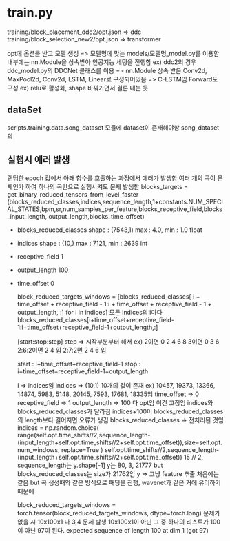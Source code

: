 # train.py
 training/block_placement_ddc2/opt.json     => ddc
 training/block_selection_new2/opt.json     => transformer

 opt에 옵션을 받고 모델 생성 => 모델명에 맞는 models/모델명_model.py를 이용함
 내부에는 nn.Module을 상속받아 인공지능 세팅을 진행함 
 ex) ddc2의 경우 ddc_model.py의 DDCNet 클래스를 이용 => nn.Module 상속 받음
 Conv2d, MaxPool2d, Conv2d, LSTM, Linear로 구성되어있음 => C-LSTM임
 Forward도 구성 
 ex) relu로 활성화, shape 바꿔가면서 결론 내는 듯
 ## dataSet
  scripts.training.data.song_dataset 모듈에 dataset이 존재해야함
  song_dataset의 

 ## 실행시 에러 발생
  랜덤한 epoch 값에서 아래 함수를 호출하는 과정에서 에러가 발생함
  여러 개의 곡이 문제인가 하여 하나의 곡만으로 실행시켜도 문제 발생함
  blocks_targets = get_binary_reduced_tensors_from_level_faster
  (blocks_reduced_classes,indices,sequence_length,1+constants.NUM_SPECIAL_STATES,bpm,sr,num_samples_per_feature,blocks_receptive_field,blocks_input_length, output_length,blocks_time_offset)
  - blocks_reduced_classes 
  shape : (7543,1)
  max : 4.0, min : 1.0
  float
  - indices
  shape : (10,)
  max : 7121, min : 2639
  int
  - receptive_field
   1
  - output_length
   100
  - time_offset
   0

    block_reduced_targets_windows = [blocks_reduced_classes[
                                     i + time_offset + receptive_field - 1:i + time_offset + receptive_field - 1 + output_length,
                                     :] for i in indices]
    모든 indices의 i마다
    blocks_reduced_classes[i+time_offset+receptive_field-1:i+time_offset+receptive_field-1+output_length,:]
    
    
    [start:stop:step]
    step => 시작부분부터 해서 ex)  2이면 0 2 4 6 8 3이면 0 3 6
    2:6:2이면 2 4 임 2:7:2면 2 4 6 임
    
    start : i+time_offset+receptive_field-1
    stop : i+time_offset+receptive_field-1+output_length

    i => indices임
    indices => (10,1) 10개의 값이 존재 
    ex) 10457, 19373, 13366, 14874, 5983, 5148, 20145, 7593, 17681, 18335임
    time_offset => 0
    receptive_field => 1
    output_length => 100
    다 opt임
    이건 고정임
    indices와 blocks_reduced_classes가 달라짐
    indices+100이 blocks_reduced_classes의 length보다 길어지면 오류가 생김
    blocks_reduced_classes => 전처리된 것임
    indices = np.random.choice(
        range(self.opt.time_shifts//2,sequence_length-(input_length+self.opt.time_shifts//2+self.opt.time_offset)),size=self.opt.num_windows,
        replace=True
        )
    self.opt.time_shifts//2,sequence_length-(input_length+self.opt.time_shifts//2+self.opt.time_offset))
    15 // 2, 
    sequence_length는 y.shape[-1]
    y는 80, 3, 21777 but blocks_reduced_classes는 size가 21762임
    y => 그냥 feature 추출 
    처음에는 같음 but 곡 생성때와 같은 방식으로 패딩을 진행, wavenet과 같은 거에 유리하기 때문에


    block_reduced_targets_windows = torch.tensor(block_reduced_targets_windows, dtype=torch.long)
    문제가 없을 시 
    10x100x1 다 3,4
    문제 발생
    10x100x1이 아닌 그 중 하나의 리스트가 100이 아닌 97이 된다. expected sequence of length 100 at dim 1 (got 97)



    

    